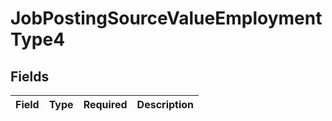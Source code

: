 # JobPostingSourceValueEmploymentType4


## Fields

| Field       | Type        | Required    | Description |
| ----------- | ----------- | ----------- | ----------- |
